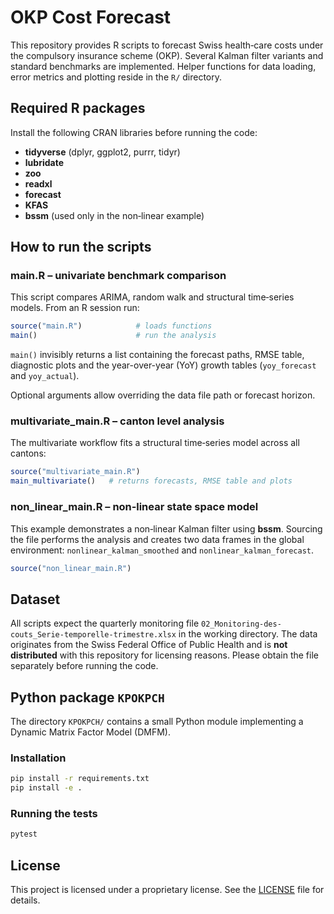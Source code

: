 # OKP Cost Forecast

This repository provides R scripts to forecast Swiss health‑care costs under the compulsory insurance scheme (OKP). Several Kalman filter variants and standard benchmarks are implemented. Helper functions for data loading, error metrics and plotting reside in the `R/` directory.

## Required R packages
Install the following CRAN libraries before running the code:

* **tidyverse** (dplyr, ggplot2, purrr, tidyr)
* **lubridate**
* **zoo**
* **readxl**
* **forecast**
* **KFAS**
* **bssm** (used only in the non‑linear example)

## How to run the scripts

### main.R – univariate benchmark comparison

This script compares ARIMA, random walk and structural time‑series models. From an R session run:

```r
source("main.R")            # loads functions
main()                      # run the analysis
```
`main()` invisibly returns a list containing the forecast paths, RMSE table,
diagnostic plots and the year-over-year (YoY) growth tables (`yoy_forecast` and
`yoy_actual`).

Optional arguments allow overriding the data file path or forecast horizon.

### multivariate_main.R – canton level analysis

The multivariate workflow fits a structural time‑series model across all cantons:

```r
source("multivariate_main.R")
main_multivariate()   # returns forecasts, RMSE table and plots
```

### non_linear_main.R – non‑linear state space model

This example demonstrates a non‑linear Kalman filter using **bssm**. Sourcing the file performs the analysis and creates two data frames in the global environment: `nonlinear_kalman_smoothed` and `nonlinear_kalman_forecast`.

```r
source("non_linear_main.R")
```

## Dataset

All scripts expect the quarterly monitoring file `02_Monitoring-des-couts_Serie-temporelle-trimestre.xlsx` in the working directory. The data originates from the Swiss Federal Office of Public Health and is **not distributed** with this repository for licensing reasons. Please obtain the file separately before running the code.

## Python package `KPOKPCH`

The directory `KPOKPCH/` contains a small Python module implementing a Dynamic Matrix Factor Model (DMFM).

### Installation

```bash
pip install -r requirements.txt
pip install -e .
```

### Running the tests

```bash
pytest
```


## License

This project is licensed under a proprietary license. See the [LICENSE](LICENSE) file for details.
